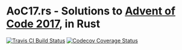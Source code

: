 # AoC17.rs - Solutions to [Advent of Code 2017](http://adventofcode.com/2017/), in Rust 
[![Travis CI Build Status](https://travis-ci.org/kprav33n/aoc17.rs.svg?branch=master)](https://travis-ci.org/kprav33n/aoc17.rs) [![Codecov Coverage Status](https://codecov.io/gh/kprav33n/aoc17.rs/branch/master/graph/badge.svg)](https://codecov.io/gh/kprav33n/aoc17.rs/)
